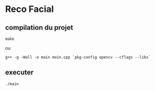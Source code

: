 # Reco Facial

## compilation du projet
```compile
make
```

ou

```compile
g++ -g -Wall -o main main.cpp `pkg-config opencv --cflags --libs`
```

## executer
```exec
./main
```
